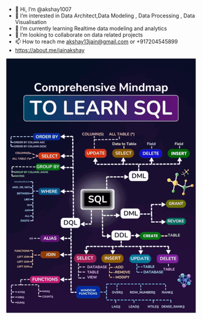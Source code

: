 - 👋 Hi, I’m @akshay1007
- 👀 I’m interested in Data Architect,Data Modeling , Data Processing , Data Visualisation
- 🌱 I’m currently learning Realtime data modeling and analytics
- 💞️ I’m looking to collaborate on data related projects
- 📫 How to reach me akshay13jain@gmail.com or +917204545899
- https://about.me/jainakshay

<!---
akshay1007/akshay1007 is a ✨ special ✨ repository because its `README.md` (this file) appears on your GitHub profile.
You can click the Preview link to take a look at your changes.
--->
![](SQL.gif)


